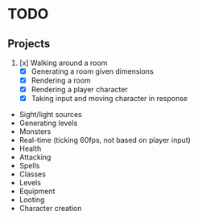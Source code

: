 # TODO
## Projects
1. [x] Walking around a room
	- [x] Generating a room given dimensions
	- [x] Rendering a room
	- [x] Rendering a player character
	- [x] Taking input and moving character in response
* Sight/light sources
* Generating levels
* Monsters
* Real-time (ticking 60fps, not based on player input)
* Health
* Attacking
* Spells
* Classes
* Levels
* Equipment
* Looting
* Character creation